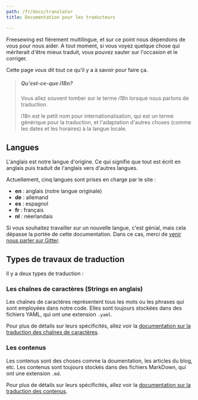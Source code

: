 ```yaml
---
path: /fr/docs/translator
title: Documentation pour les traducteurs

---
```


Freesewing est fièrement multilingue, et sur ce point nous dépendons de vous pour nous aider.
A tout moment, si vous voyez quelque chose qui mériterait d'être mieux traduit, vous pouvez sauter sur l'occasion et le corriger.

Cette page vous dit tout ce qu'il y a à savoir pour faire ça.

> ##### Qu'est-ce-que i18n?
> Vous allez souvent tomber sur le terme *i18n* lorsque nous parlons de traduction.
>
> i18n est le petit nom pour internationalisation, qui est un terme générique pour la traduction, et l'adaptation d'autres choses (comme les dates et les horaires) à la langue locale.

## Langues

L'anglais est notre langue d'origine. Ce qui signifie que tout est écrit en anglais
puis traduit de l'anglais vers d'autres langues.

Actuellement, cinq langues sont prises en charge par le site :

  - **en** : anglais (notre langue originale)
  - **de** : allemand
  - **es** : espagnol
  - **fr** : français
  - **nl** : néerlandais

Si vous souhaitez travailler sur un nouvelle langue, c'est génial, mais cela dépasse la portée de cette documentation.
Dans ce cas, merci de [venir nous parler sur Gitter](https://gitter.im/freesewing/freesewing).


## Types de travaux de traduction

Il y a deux types de traduction :

### Les chaînes de caractères (Strings en anglais)

Les chaînes de caractères représentent tous les mots ou les phrases qui sont employées dans notre code. 
Elles sont toujours stockées dans des fichiers YAML, qui ont une extension `.yaml`.

Pour plus de détails sur leurs spécificités, allez voir la [documentation sur la traduction des chaînes de caractères](/fr/docs/translator/strings).

### Les contenus

Les contenus sont des choses comme la doumentation, les articles du blog, etc. 
Les contenus sont toujours stockés dans des fichiers MarkDown, qui ont une extension `.md`.

Pour plus de détails sur leurs spécificités, allez voir la [documentation sur la traduction des contenus](/en/docs/translator/content).
